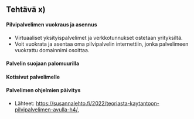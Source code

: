 ## Tehtävä x)

#### Pilvipalvelimen vuokraus ja asennus
- Virtuaaliset yksityispalvelimet ja verkkotunnukset ostetaan yrityksiltä.
- Voit vuokrata ja asentaa oma pilvipalvelin internettiin, jonka palvelimeen vuokrattu domainnimi osoittaa.  

#### Palvelin suojaan palomuurilla

#### Kotisivut palvelimelle

#### Palvelimen ohjelmien päivitys


- Lähteet: https://susannalehto.fi/2022/teoriasta-kaytantoon-pilvipalvelimen-avulla-h4/, 
